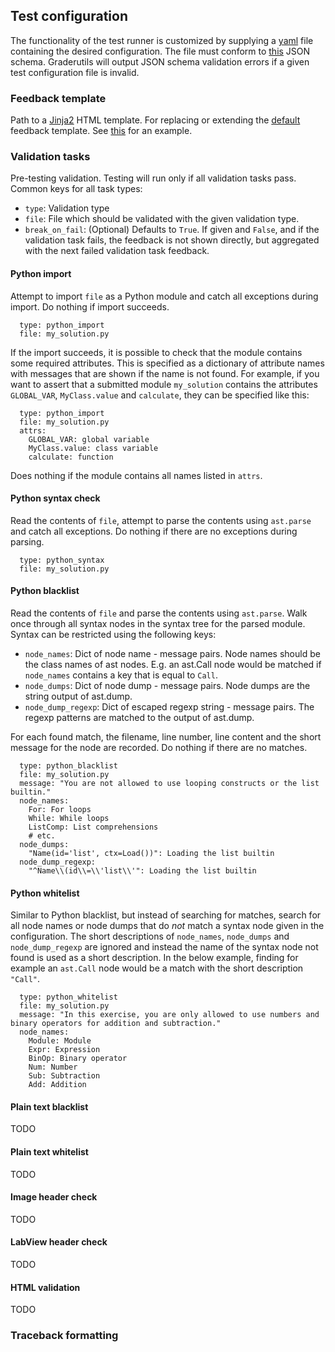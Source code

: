 ## Test configuration

The functionality of the test runner is customized by supplying a [yaml](http://yaml.org/) file containing the desired configuration.
The file must conform to [this](../schemas/test_config.schema.json) JSON schema.
Graderutils will output JSON schema validation errors if a given test configuration file is invalid.


### Feedback template

Path to a [Jinja2](http://jinja.pocoo.org/docs/2.10/api/) HTML template.
For replacing or extending the [default](../feedbackformat/templates/feedback_template.html) feedback template.
See [this](../examples/03_template_extension) for an example.

### Validation tasks

Pre-testing validation.
Testing will run only if all validation tasks pass.
Common keys for all task types:

* `type`: Validation type
* `file`: File which should be validated with the given validation type.
* `break_on_fail`: (Optional) Defaults to `True`. If given and `False`, and if the validation task fails, the feedback is not shown directly, but aggregated with the next failed validation task feedback.

#### Python import

Attempt to import `file` as a Python module and catch all exceptions during import.
Do nothing if import succeeds.

```
  type: python_import
  file: my_solution.py
```

If the import succeeds, it is possible to check that the module contains some required attributes.
This is specified as a dictionary of attribute names with messages that are shown if the name is not found.
For example, if you want to assert that a submitted module `my_solution` contains the attributes `GLOBAL_VAR`, `MyClass.value` and `calculate`, they can be specified like this:
```
  type: python_import
  file: my_solution.py
  attrs:
    GLOBAL_VAR: global variable
    MyClass.value: class variable
    calculate: function
```
Does nothing if the module contains all names listed in `attrs`.


#### Python syntax check

Read the contents of `file`, attempt to parse the contents using `ast.parse` and catch all exceptions.
Do nothing if there are no exceptions during parsing.

```
  type: python_syntax
  file: my_solution.py
```

#### Python blacklist

Read the contents of `file` and parse the contents using `ast.parse`.
Walk once through all syntax nodes in the syntax tree for the parsed module.
Syntax can be restricted using the following keys:
  * `node_names`: Dict of node name - message pairs. Node names should be the class names of ast nodes. E.g. an ast.Call node would be matched if `node_names` contains a key that is equal to `Call`.
  * `node_dumps`: Dict of node dump - message pairs. Node dumps are the string output of ast.dump.
  * `node_dump_regexp`: Dict of escaped regexp string - message pairs. The regexp patterns are matched to the output of ast.dump.

For each found match, the filename, line number, line content and the short message for the node are recorded.
Do nothing if there are no matches.

```
  type: python_blacklist
  file: my_solution.py
  message: "You are not allowed to use looping constructs or the list builtin."
  node_names:
    For: For loops
    While: While loops
    ListComp: List comprehensions
    # etc.
  node_dumps:
    "Name(id='list', ctx=Load())": Loading the list builtin
  node_dump_regexp:
    "^Name\\(id\\=\\'list\\'": Loading the list builtin
```

#### Python whitelist

Similar to Python blacklist, but instead of searching for matches, search for all node names or node dumps that do *not* match a syntax node given in the configuration.
The short descriptions of `node_names`, `node_dumps` and `node_dump_regexp` are ignored and instead the name of the syntax node not found is used as a short description.
In the below example, finding for example an `ast.Call` node would be a match with the short description `"Call"`.

```
  type: python_whitelist
  file: my_solution.py
  message: "In this exercise, you are only allowed to use numbers and binary operators for addition and subtraction."
  node_names:
    Module: Module
    Expr: Expression
    BinOp: Binary operator
    Num: Number
    Sub: Subtraction
    Add: Addition
```

#### Plain text blacklist

TODO

#### Plain text whitelist

TODO

#### Image header check

TODO

#### LabView header check

TODO

#### HTML validation

TODO


### Traceback formatting
